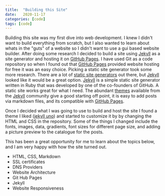```yaml
---
title:  "Building this Site"
date:   2020-11-17
categories: [code]
tags: [code]
---
```

Building this site was my first dive into web development. I knew I didn't want to build everything from scratch, but I
also wanted to learn about whats in the "guts" of a website so I didn't want to use a gui based website builder. 
After doing some research I decided to build a site using [Jekyll] as a site generator and hosting it on [GitHub Pages].
I have used Git as a code repository so when I found out that [GitHub Pages] provided website hosting for free it was an easy choice.
Picking a static site generator took some more research. There are a lot of [static site generators] out there, but [Jekyll] looked like it would be a great option.
[Jekyll] is a simple static site generator written in Ruby that was developed by one of the co-founders of GitHub. 
A static site works great for what I need. The abundant [themes] available from the [Jekyll] community give a good starting off point, 
it is easy to add posts via markdown files, and its compatible with [GitHub Pages].

Once I decided what I was going to use to build and host the site I found a theme I liked ([jekyll uno]) and started to customize
it by by changing the HTML and CSS in the repository. Some of the things I changed include the fonts, images, data, gradients, font sizes for different page size,
and adding a picture preview to the catalogue for the posts.

This has been a great opportunity for me to learn about the topics below, and I am very happy with how the site turned out.

- HTML, CSS, Markdown
- SSL certificates
- DNS Providers
- Website Architecture
- Git Hub Pages
- Jekyll 
- Website Responsiveness



[Jekyll]:      http://jekyllrb.com
[static site generators]: https://scotch.io/tutorials/top-10-static-site-generators-in-2020
[themes]: https://jekyllrb.com/docs/themes/
[GitHub Pages]: https://pages.github.com/
[jekyll uno]: https://github.com/joshgerdes/jekyll-uno
